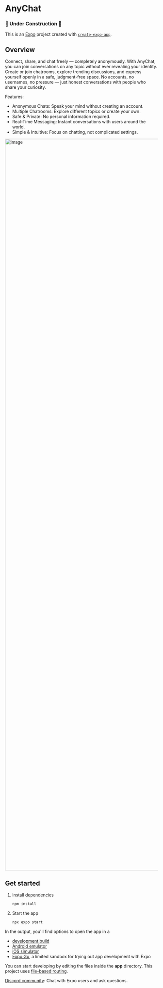 # AnyChat
### 🚧 Under Construction 🚧 
This is an [Expo](https://expo.dev) project created with [`create-expo-app`](https://www.npmjs.com/package/create-expo-app).

## Overview
Connect, share, and chat freely — completely anonymously. With AnyChat, you can join conversations on any topic without ever revealing your identity. Create or join chatrooms, explore trending discussions, and express yourself openly in a safe, judgment-free space. No accounts, no usernames, no pressure — just honest conversations with people who share your curiosity.

Features:
- Anonymous Chats: Speak your mind without creating an account.
- Multiple Chatrooms: Explore different topics or create your own.
- Safe & Private: No personal information required.
- Real-Time Messaging: Instant conversations with users around the world.
- Simple & Intuitive: Focus on chatting, not complicated settings.

<img width="1080" height="2400" alt="image" src="https://github.com/user-attachments/assets/5a92022d-22e5-42b6-bb32-6cd20b8e4b5b" />

## Get started

1. Install dependencies

   ```bash
   npm install
   ```

2. Start the app

   ```bash
   npx expo start
   ```

In the output, you'll find options to open the app in a

- [development build](https://docs.expo.dev/develop/development-builds/introduction/)
- [Android emulator](https://docs.expo.dev/workflow/android-studio-emulator/)
- [iOS simulator](https://docs.expo.dev/workflow/ios-simulator/)
- [Expo Go](https://expo.dev/go), a limited sandbox for trying out app development with Expo

You can start developing by editing the files inside the **app** directory. This project uses [file-based routing](https://docs.expo.dev/router/introduction).

 [Discord community](https://chat.expo.dev): Chat with Expo users and ask questions.
